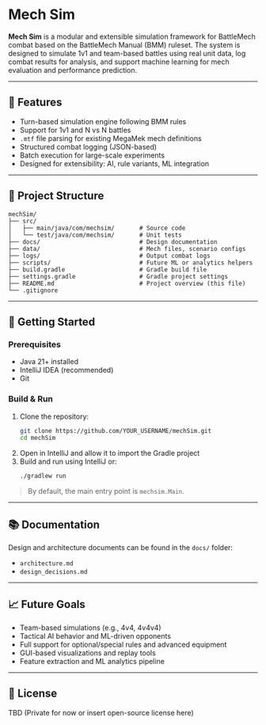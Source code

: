 # Mech Sim

**Mech Sim** is a modular and extensible simulation framework for BattleMech combat based on the BattleMech Manual (BMM)
ruleset. The system is designed to simulate 1v1 and team-based battles using real unit data, log combat results for
analysis, and support machine learning for mech evaluation and performance prediction.

---

## 🔧 Features

- Turn-based simulation engine following BMM rules
- Support for 1v1 and N vs N battles
- `.mtf` file parsing for existing MegaMek mech definitions
- Structured combat logging (JSON-based)
- Batch execution for large-scale experiments
- Designed for extensibility: AI, rule variants, ML integration

---

## 📁 Project Structure

```
mechSim/
├── src/
│   ├── main/java/com/mechsim/       # Source code
│   └── test/java/com/mechsim/       # Unit tests
├── docs/                            # Design documentation
├── data/                            # Mech files, scenario configs
├── logs/                            # Output combat logs
├── scripts/                         # Future ML or analytics helpers
├── build.gradle                     # Gradle build file
├── settings.gradle                  # Gradle project settings
├── README.md                        # Project overview (this file)
└── .gitignore
```

---

## 🚀 Getting Started

### Prerequisites

- Java 21+ installed
- IntelliJ IDEA (recommended)
- Git

### Build & Run

1. Clone the repository:
   ```bash
   git clone https://github.com/YOUR_USERNAME/mechSim.git
   cd mechSim
   ```
2. Open in IntelliJ and allow it to import the Gradle project
3. Build and run using IntelliJ or:
   ```bash
   ./gradlew run
   ```

> By default, the main entry point is `mechsim.Main`.

---

## 📚 Documentation

Design and architecture documents can be found in the `docs/` folder:

- `architecture.md`
- `design_decisions.md`

---

## 📈 Future Goals

- Team-based simulations (e.g., 4v4, 4v4v4)
- Tactical AI behavior and ML-driven opponents
- Full support for optional/special rules and advanced equipment
- GUI-based visualizations and replay tools
- Feature extraction and ML analytics pipeline

---

## 📄 License

TBD (Private for now or insert open-source license here)

